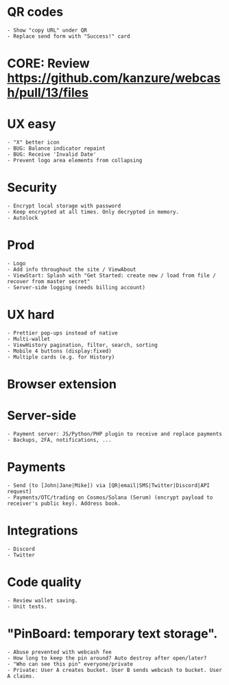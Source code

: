 # QR codes
    - Show "copy URL" under QR
    - Replace send form with "Success!" card

# CORE: Review https://github.com/kanzure/webcash/pull/13/files

# UX easy
    - "X" better icon
    - BUG: Balance indicator repaint
    - BUG: Receive 'Invalid Date'
    - Prevent logo area elements from collapsing

# Security
    - Encrypt local storage with password
    - Keep encrypted at all times. Only decrypted in memory.
    - Autolock

# Prod
    - Logo
    - Add info throughout the site / ViewAbout
    - ViewStart: Splash with "Get Started: create new / load from file / recover from master secret"
    - Server-side logging (needs billing account)

# UX hard
    - Prettier pop-ups instead of native
    - Multi-wallet
    - ViewHistory pagination, filter, search, sorting
    - Mobile 4 buttons (display:fixed)
    - Multiple cards (e.g. for History)

# Browser extension

# Server-side
    - Payment server: JS/Python/PHP plugin to receive and replace payments
    - Backups, 2FA, notifications, ...

# Payments
    - Send (to [John|Jane|Mike]) via [QR|email|SMS|Twitter|Discord|API request]
    - Payments/OTC/trading on Cosmos/Solana (Serum) (encrypt payload to receiver's public key). Address book.

# Integrations
    - Discord
    - Twitter

# Code quality
    - Review wallet saving.
    - Unit tests.

# "PinBoard: temporary text storage".
    - Abuse prevented with webcash fee
    - How long to keep the pin around? Auto destroy after open/later?
    - "Who can see this pin" everyone/private
    - Private: User A creates bucket. User B sends webcash to bucket. User A claims.
